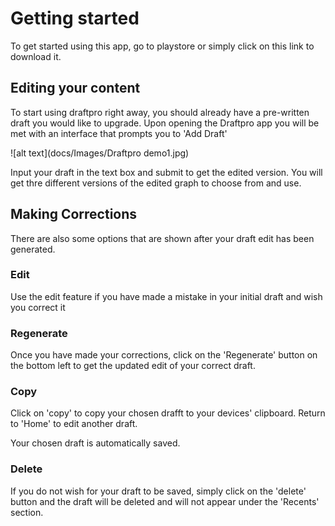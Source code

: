 # Getting started

To get started using this app, go to playstore or simply click on this link to download it.

## Editing your content

To start using draftpro right away, you should already have a pre-written draft you would like to upgrade. Upon opening the Draftpro app you will be met with an interface that prompts you to 'Add Draft'

![alt text](docs/Images/Draftpro demo1.jpg)

Input your draft in the text box and submit to get the edited version. You will get thre different versions of the edited graph to choose from and use.

## Making Corrections

There are also some options that are shown after your draft edit has been generated.

### Edit

Use the edit feature if you have made a mistake in your initial draft and wish you correct it

### Regenerate

Once you have made your corrections, click on the 'Regenerate' button on the bottom left to get the updated edit of your correct draft.

### Copy

Click on 'copy' to copy your chosen drafft to your devices' clipboard. Return to 'Home' to edit another draft.

Your chosen draft is automatically saved.

### Delete

If you do not wish for your draft to be saved, simply click on the 'delete' button and the draft will be deleted and will not appear under the 'Recents' section.